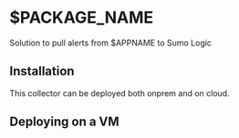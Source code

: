 # $PACKAGE_NAME

Solution to pull alerts from $APPNAME to Sumo Logic


## Installation

This collector can be deployed both onprem and on cloud.

## Deploying on a VM
